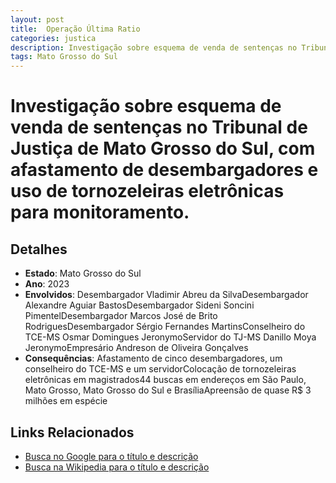 ```yaml
---
layout: post
title:  Operação Última Ratio
categories: justica
description: Investigação sobre esquema de venda de sentenças no Tribunal de Justiça de Mato Grosso do Sul✧ com afastamento de desembargadores e uso de tornozeleiras eletrônicas para monitoramento.Desembargador Vladimir Abreu da SilvaDesembargador Alexandre Aguiar BastosDesembargador Sideni Soncini PimentelDesembargador Marcos José de Brito RodriguesDesembargador Sérgio Fernandes MartinsConselheiro do TCE-MS Osmar Domingues JeronymoServidor do TJ-MS Danillo Moya JeronymoEmpresário Andreson de Oliveira Gonçalves
tags: Mato Grosso do Sul
---
```


# Investigação sobre esquema de venda de sentenças no Tribunal de Justiça de Mato Grosso do Sul, com afastamento de desembargadores e uso de tornozeleiras eletrônicas para monitoramento.

## Detalhes
- **Estado**: Mato Grosso do Sul
- **Ano**: 2023
- **Envolvidos**:
Desembargador Vladimir Abreu da SilvaDesembargador Alexandre Aguiar BastosDesembargador Sideni Soncini PimentelDesembargador Marcos José de Brito RodriguesDesembargador Sérgio Fernandes MartinsConselheiro do TCE-MS Osmar Domingues JeronymoServidor do TJ-MS Danillo Moya JeronymoEmpresário Andreson de Oliveira Gonçalves
- **Consequências**:
Afastamento de cinco desembargadores, um conselheiro do TCE-MS e um servidorColocação de tornozeleiras eletrônicas em magistrados44 buscas em endereços em São Paulo, Mato Grosso, Mato Grosso do Sul e BrasíliaApreensão de quase R$ 3 milhões em espécie

## Links Relacionados
- [Busca no Google para o título e descrição](https://www.google.com/search?q=Opera%C3%A7%C3%A3o%20%C3%9Altima%20Ratio%20Investiga%C3%A7%C3%A3o%20sobre%20esquema%20de%20venda%20de%20senten%C3%A7as%20no%20Tribunal%20de%20Justi%C3%A7a%20de%20Mato%20Grosso%20do%20Sul%2C%20com%20afastamento%20de%20desembargadores%20e%20uso%20de%20tornozeleiras%20eletr%C3%B4nicas%20para%20monitoramento.%20Mato%20Grosso%20do%20Sul)
- [Busca na Wikipedia para o título e descrição](https://en.wikipedia.org/w/index.php?search=Opera%C3%A7%C3%A3o%20%C3%9Altima%20Ratio%20Investiga%C3%A7%C3%A3o%20sobre%20esquema%20de%20venda%20de%20senten%C3%A7as%20no%20Tribunal%20de%20Justi%C3%A7a%20de%20Mato%20Grosso%20do%20Sul%2C%20com%20afastamento%20de%20desembargadores%20e%20uso%20de%20tornozeleiras%20eletr%C3%B4nicas%20para%20monitoramento.%20Mato%20Grosso%20do%20Sul)
